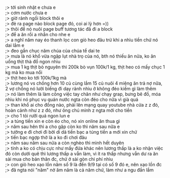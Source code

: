 ;> tới sinh nhật e chưa e<br>
;> cơm nước chưa e<br>
;> giờ rảnh ngồi block thôi e<br>
;> đẻ ra page nào block page đó, coi ai lỳ hơn =))<br>
;> thôi để nó nuôi page buff tương tác đã đi a block<br>
;> để a ăn rồi a nhắn cho nhe e<br>
;> a nghĩ năm nay éo thanh lọc con giò heo đâu trừ khi a nhìu tiền chứ nó dai lắm e<br>
;> đeo gần chục năm chúa của chúa tể dai te<br>
;> mưa là nó khổ vừa ngập lụt nhà trọ của nó, bth nó thiếu ăn nửa, ko ăn uống thịt thà đồ ngon nhìu <br>
;> mua 1 kg thịt bò nguyên thì 200k bò vụn 100k/1 kg, thịt heo có mấy chục 1 kg mà ko mua nổi<br>
;> thịt heo ko tới 100k/1kg mà<br>
;> lương nó vs chồng hơn 10 củ cùng lắm 15 củ nuôi 4 miệng ăn trả nợ nữa, 2 vợ chồng nó lười biếng đi dạy rảnh nhìu ở không đéo kiếm gì làm thêm<br>
;> nó làm thêm là làm công việc tay chân như chạy grap, bưng bê đồ, móa nhìu khi nó phục vụ quán nước ngta còn đéo cho nữa vì già quá<br>
;> than khổ ai cho đồng nào, phải lên mạng quay youtube nhà cửa z z đó, hoàn cảnh như z z đó, như ông chú minh z ngta mới cho tiền<br>
;> cho 1 tỏi rưỡi quá ngon lun e<br>
;> a túng tiền xin e còn éo cho, nó xin online ăn thua gì<br>
;> năm sau hên thì a cho gặp còn ko thì năm sau nữa e<br>
;> tưởng e đi chơi đi bời di dả tiền bạc a túng tiền a mới xin chứ<br>
;> tiền bạc ngợp thở là a ko đi chơi đâu<br>
;> năm sau năm sau nửa a còn nghèo thì mình hết duyên<br>
;> tính a ko có chịu cực như mấy đứa khác nên lương thấp là a ko nhận việc đó còn dưới quê thì lương thấp a vẫn làm, vì ít ra thấp nhưng vẫn dư ra ăn sài mua cho bản thân đc, chứ ở sài gòn chi phí nhìu<br>
;> con giò heo xạo lồn năm số 9 là đến 9/9 tại có số 9 đó e, nên xạo lồn đc<br>
;> đã ngta nói "năm" nờ ăm năm là cả năm chứ, làm như a ngu đần lắm
